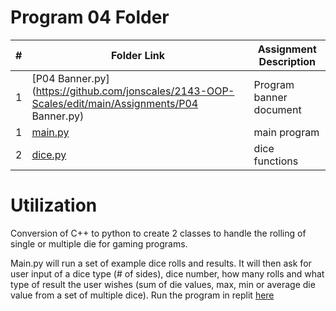 # Program 04 Folder

|   #   | Folder Link | Assignment Description |
| :---: | ----------- | ---------------------- |
|  1  | [P04 Banner.py](https://github.com/jonscales/2143-OOP-Scales/edit/main/Assignments/P04 Banner.py)      | Program banner document|
|   1   | [main.py](https://github.com/jonscales/2143-OOP-Scales/edit/main/Assignments/P04/main.py)         |  main program |                      |
|   2   | [dice.py](https://github.com/jonscales/2143-OOP-Scales/edit/main/Assignments/P04/dice.py)         | dice functions |

# Utilization
Conversion of C++ to python to create 2 classes to handle the rolling of single or multiple die for gaming programs. 

Main.py will run a set of example dice rolls and results.  It will then ask for user input of a dice type (# of sides), dice number,  how many rolls and what type of result the user wishes (sum of die values, max, min or average die value from a set of multiple dice).  Run the program in replit [here](https://replit.com/@jonscales/dice#main.py)
